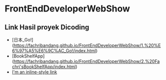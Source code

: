 # FrontEndDeveloperWebShow
## Link Hasil proyek Dicoding
* [日本_Go!] (https://fachribandang.github.io/FrontEndDeveloperWebShow/1.%20%E6%97%A5%E6%9C%AC_Go!/index.html)
* [BookShelfApp] (https://fachribandang.github.io/FrontEndDeveloperWebShow/2.%20Fachri'sBookShelfApp/index.html)
* [I'm an inline-style link](https://www.google.com)
